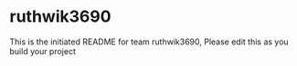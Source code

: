 # ruthwik3690
This is the initiated README for team ruthwik3690, Please edit this as you build your project
